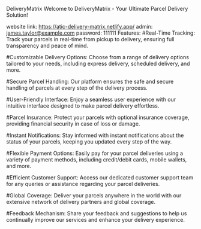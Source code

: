 DeliveryMatrix
Welcome to DeliveryMatrix - Your Ultimate Parcel Delivery Solution!

website link: https://atic-delivery-matrix.netlify.app/
admin: james.taylor@example.com
password: 111111
Features:
#Real-Time Tracking: Track your parcels in real-time from pickup to delivery, ensuring full transparency and peace of mind.

#Customizable Delivery Options: Choose from a range of delivery options tailored to your needs, including express delivery, scheduled delivery, and more.

#Secure Parcel Handling: Our platform ensures the safe and secure handling of parcels at every step of the delivery process.

#User-Friendly Interface: Enjoy a seamless user experience with our intuitive interface designed to make parcel delivery effortless.

#Parcel Insurance: Protect your parcels with optional insurance coverage, providing financial security in case of loss or damage.

#Instant Notifications: Stay informed with instant notifications about the status of your parcels, keeping you updated every step of the way.

#Flexible Payment Options: Easily pay for your parcel deliveries using a variety of payment methods, including credit/debit cards, mobile wallets, and more.

#Efficient Customer Support: Access our dedicated customer support team for any queries or assistance regarding your parcel deliveries.

#Global Coverage: Deliver your parcels anywhere in the world with our extensive network of delivery partners and global coverage.

#Feedback Mechanism: Share your feedback and suggestions to help us continually improve our services and enhance your delivery experience.
